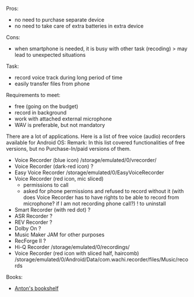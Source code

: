 Pros:
- no need to purchase separate device
- no need to take care of extra batteries in extra device

Cons:
- when smartphone is needed, it is busy with other task (recoding) > may lead to unexpected situations

Task:
- record voice track during long period of time
- easily transfer files from phone

Requirements to meet:
- free (going on the budget)
- record in background
- work with attached external microphone
- WAV is preferable, but not mandatory

There are a lot of applications. Here is a list of free voice (audio) recorders available for Android OS:
Remark: In this list covered functionalities of free versions, but no Purchase-In/paid versions of them.
- Voice Recorder (blue icon)
    /storage/emulated/0/vrecorder/
- Voice Recorder (dark-red icon)
   ?
- Easy Voice Recorder
    /storage/emulated/0/EasyVoiceRecorder
- Voice Recorder (red icon, mic sliced)
    - permissions to call
    - asked for phone permissions and refused to record without it (with does Voice Recorder has to have rights to be able to record from microphone? if I am not recording phone call?)
    ! to uninstall
- Smart Recorder (with red dot)
    ?
- ASR Recorder
    ?
- REV Recorder
    ?
- Dolby On
    ?
- Music Maker JAM
    for other purposes
- RecForge II
    ?
- Hi-Q Recorder
    /storage/emulated/0/recordings/
- Voice Recorder (red icon with sliced half, haircomb)
    /storage/emulated/0/Android/Data/com.wachi.recorder/files/Music/records


Books:
- [Anton's bookshelf](https://og2k.com/books/)
